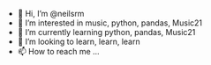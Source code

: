 - 👋 Hi, I’m @neilsrm
- 👀 I’m interested in music, python, pandas, Music21
- 🌱 I’m currently learning python, pandas, Music21
- 💞️ I’m looking to learn, learn, learn
- 📫 How to reach me ...

<!---
neilsrm/neilsrm is a ✨ special ✨ repository because its `README.md` (this file) appears on your GitHub profile.
You can click the Preview link to take a look at your changes.
--->
